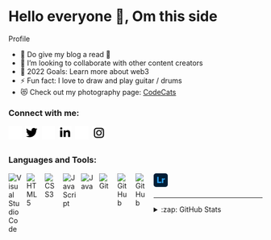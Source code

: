 # Hello everyone 👋, Om this side

Profile

- 🌱 Do give my blog a read 🤣
- 👯 I’m looking to collaborate with other content creators
- 🥅 2022 Goals: Learn more about web3
- ⚡ Fun fact: I love to draw and play guitar / drums
- 😻 Check out my photography page: [CodeCats](https://opensea.io/collection/codecats?search[sortAscending]=true&search[sortBy]=PRICE&search[toggles][0]=BUY_NOW)

### Connect with me:

<a href="https://twitter.com/_OmI_17#gh-dark-mode-only" target="_blank"><img align="left" alt="Twitter" width="26px" src="./icons/twitter-dark.svg#gh-dark-mode-only" style="padding-right:7px;" /></a>

<a href="https://twitter.com/_OmI_17#gh-light-mode-only" target="_blank"><img align="left" alt="Twitter" width="26px" src="./icons/twitter-light.svg#gh-light-mode-only" style="padding-right:7px;" /></a>

<a href="https://www.linkedin.com/in/om-patel-71801a220/#gh-dark-mode-only" target="_blank"><img align="left" alt="Linkedin" width="26px" src="./icons/linkedin-dark.svg#gh-dark-mode-only" style="padding-right:7px;" /></a>

<a href="https://www.linkedin.com/in/om-patel-71801a220/#gh-light-mode-only" target="_blank"><img align="left" alt="Linkedin" width="26px" src="./icons/linkedin-light.svg#gh-light-mode-only" style="padding-right:7px;" /></a>

<a href="https://www.instagram.com/it_is_omi/#gh-dark-mode-only" target="_blank"><img align="left" alt="Instagram" width="27px" src="./icons/insta-dark.svg#gh-dark-mode-only" style="padding-right:7px;" /></a>

<a href="https://www.instagram.com/it_is_omi/#gh-light-mode-only" target="_blank"><img align="left" alt="Instagram" width="27px" src="./icons/insta-light.svg#gh-light-mode-only" style="padding-right:7px;" /></a>

<br/>
<br/>

### Languages and Tools:

<img align="left" alt="Visual Studio Code" width="26px" src="https://cdn.jsdelivr.net/gh/devicons/devicon/icons/vscode/vscode-original.svg" style="padding-right:10px;" />
<img align="left" alt="HTML5" width="26px" src="https://cdn.jsdelivr.net/gh/devicons/devicon/icons/html5/html5-original.svg" style="padding-right:10px;" />
<img align="left" alt="CSS3" width="26px" src="https://cdn.jsdelivr.net/gh/devicons/devicon/icons/css3/css3-original.svg" style="padding-right:10px;" />
<img align="left" alt="JavaScript" width="26px" src="https://cdn.jsdelivr.net/gh/devicons/devicon/icons/javascript/javascript-original.svg" style="padding-right:10px;" />
<img align="left" alt="Java" width="26px" src="https://cdn.jsdelivr.net/gh/devicons/devicon/icons/java/java-original.svg" style="padding-right:10px;" />
<img align="left" alt="Git" width="26px" src="https://cdn.jsdelivr.net/gh/devicons/devicon/icons/git/git-original.svg" style="padding-right:10px;" />
<img align="left" alt="GitHub" width="26px" src="https://user-images.githubusercontent.com/3369400/139447912-e0f43f33-6d9f-45f8-be46-2df5bbc91289.png#gh-dark-mode-only" style="padding-right:10px;" />
<img align="left" alt="GitHub" width="26px" src="https://user-images.githubusercontent.com/3369400/139448065-39a229ba-4b06-434b-bc67-616e2ed80c8f.png#gh-light-mode-only" style="padding-right:10px;" />
<img align="left" alt="Lightroom" width="28px" src="./icons/adobe-lightroom.svg" style="padding-right:10px;" />

<br />
<br />

---

<details>
  <summary>:zap: GitHub Stats</summary>

  <img align="left" alt="codeSTACKr's GitHub Stats" src="https://github-readme-stats.vercel.app/api?username=Omi-17&show_icons=true&hide_border=false&title_color=ff652f&icon_color=FFE400&bg_color=09131B&text_color=ffffff&border_color=0c1a25" />

</details>